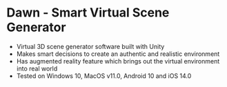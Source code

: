 # Dawn - Smart Virtual Scene Generator

- Virtual 3D scene generator software built with Unity
- Makes smart decisions to create an authentic and
realistic environment
- Has augmented reality feature which brings out the
virtual environment into real world
- Tested on Windows 10, MacOS v11.0, Android 10 and iOS 14.0

